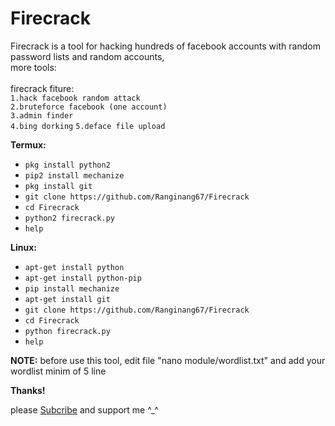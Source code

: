 # Firecrack

Firecrack is a tool for hacking hundreds of facebook accounts with random password lists and random accounts,<br>
more tools:<br>
<br>firecrack fiture:<br>
`1.hack facebook random attack`<br>
`2.bruteforce facebook (one account)`<br>
`3.admin finder`<br>
`4.bing dorking`
`5.deface file upload`

**Termux:**
* `pkg install python2`
* `pip2 install mechanize`
* `pkg install git`
* `git clone https://github.com/Ranginang67/Firecrack`
* `cd Firecrack`
* `python2 firecrack.py`
* `help`

**Linux:**
* `apt-get install python`
* `apt-get install python-pip`
* `pip install mechanize`
* `apt-get install git`
* `git clone https://github.com/Ranginang67/Firecrack`
* `cd Firecrack`
* `python firecrack.py`
* `help`

**NOTE:** before use this tool, edit file "nano module/wordlist.txt" and add your wordlist minim of 5 line

**Thanks!**

please [Subcribe](https://www.youtube.com/channel/UCNMD5U02GFeWLqmrl_XSPGQ) and support me ^_^
